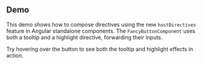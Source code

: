 ## Demo

This demo shows how to compose directives using the new `hostDirectives` feature in Angular standalone components. The `FancyButtonComponent` uses both a tooltip and a highlight directive, forwarding their inputs.

Try hovering over the button to see both the tooltip and highlight effects in action.
